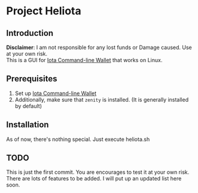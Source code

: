 # Project Heliota

## Introduction
**Disclaimer**: I am not responsible for any lost funds or Damage caused. Use at
your own risk.<br>
This is a GUI for [Iota Command-line Wallet](https://github.com/MichaelSchwab/iota-commandline-wallet)
that works on Linux.

## Prerequisites
1. Set up [Iota Command-line Wallet](https://github.com/MichaelSchwab/iota-commandline-wallet)
2. Additionally, make sure that `zenity` is installed. (It is generally installed
  by default)

## Installation
As of now, there's nothing special. Just execute heliota.sh

## TODO
This is just the first commit. You are encourages to test it at your own risk.
There are lots of features to be added. I will put up an updated list here soon.
